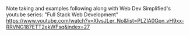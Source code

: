 Note taking and examples following along with Web Dev Simplified's youtube series: "Full Stack Web Development"
https://www.youtube.com/watch?v=XlvsJLer_No&list=PLZlA0Gpn_vH9xx-RRVNG187ETT2ekWFsq&index=27